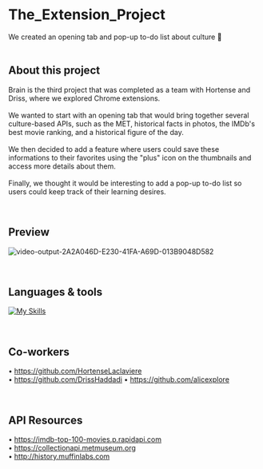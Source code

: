 # The_Extension_Project

We created an opening tab and pop-up to-do list about culture 🧠
<br /><br />

## About this project

Brain is the third project that was completed as a team with Hortense and Driss, where we explored Chrome extensions.
<br><br>
We wanted to start with an opening tab that would bring together several culture-based APIs, such as the MET, 
historical facts in photos, the IMDb's best movie ranking, and a historical figure of the day.
<br><br>
We then decided to add a feature where users could save these informations to their favorites using the "plus"
icon on the thumbnails and access more details about them.
<br><br>
Finally, we thought it would be interesting to add a pop-up to-do list so users could keep track of their learning desires.

<br />

## Preview

![video-output-2A2A046D-E230-41FA-A69D-013B9048D582](https://user-images.githubusercontent.com/102388803/216974347-a66bb449-4e3e-455f-b6ac-aa478c4dcc35.gif)

<br />

## Languages & tools


[![My Skills](https://skillicons.dev/icons?i=js,html,css,vscode,ai,github,git)](https://skillicons.dev)

<br />

## Co-workers

• https://github.com/HortenseLaclaviere <br />
• https://github.com/DrissHaddadi
• https://github.com/alicexplore <br />

<br />

## API Resources 

• https://imdb-top-100-movies.p.rapidapi.com <br />
• https://collectionapi.metmuseum.org <br />
• http://history.muffinlabs.com


